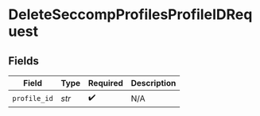 # DeleteSeccompProfilesProfileIDRequest


## Fields

| Field              | Type               | Required           | Description        |
| ------------------ | ------------------ | ------------------ | ------------------ |
| `profile_id`       | *str*              | :heavy_check_mark: | N/A                |